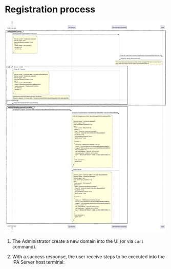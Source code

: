 # Registration process

![Registration Sequence Diagram](idp-registration.svg)

1. The Administrator create a new domain into the UI (or via `curl` command).
2. With a success response, the user receive steps to be executed into
   the IPA Server host terminal:

   ```sh

   ```